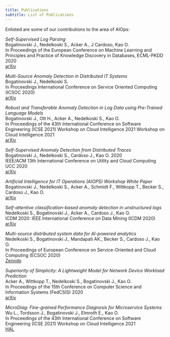 ```yaml
---
title: Publications
subtitle: List of Publications
---
```


Enlisted are some of our contributions to the area of AIOps:

*Self-Supervised Log Parsing*  
Bogatinovski J., Nedelkoski S., Acker A., J Cardoso, Kao O.  
In Proceedings of the European Conference on Machine Learning and Principles and Practice of Knowledge Discovery in Databases, ECML-PKDD 2020  
[arXiv](https://arxiv.org/abs/2003.07905)

*Multi-Source Anomaly Detection in Distributed IT Systems*  
Bogatinovski J., Nedelkoski S.  
In Proceedings International Conference on Service Oriented Computing (ICSOC 2020)  
[arXiv](https://arxiv.org/abs/2101.04977)

*Robust and Transferable Anomaly Detection in Log Data using Pre-Trained Language Models*  
Bogatinovski J., Ott H., Acker A., Nedelkoski S., Kao O.  
In Proceedings of the 43th International Conference on Software Engineering (ICSE 2021) Workshop on Cloud Intelligence	2021 Workshop on Cloud Intelligence 2021  
[arXiv](https://arxiv.org/abs/2102.11570)

*Self-Supervised Anomaly Detection from Distributed Traces*  
Bogatinovski J., Nedelkoski S., Cardoso J., Kao O. 2020  
IEEE/ACM 13th International Conference on Utility and Cloud Computing UCC 2020  
[arXiv](https://www.computer.org/csdl/proceedings-article/ucc/2020/239400a342/1pZ0YLZTfLG)

*Artificial Intelligence for IT Operations (AIOPS) Workshop White Paper*  
Bogatinovski J., Nedelkoski S., Acker A., Schmidt F., Wittkopp T., Becker S., Cardoso J., Kao O.  
[arXiv](https://arxiv.org/abs/2101.06054)

*Self-attentive classification-based anomaly detection in unstructured logs*  
Nedelkoski S., Bogatinovski J., Acker A., Cardoso J., Kao O.  
ICDM 2020: IEEE International Conference on Data Mining (ICDM 2020)  
[arXiv](https://arxiv.org/abs/2008.09340)

*Multi-source distributed system data for AI-powered analytics*  
Nedelkoski S., Bogatinovski J., Mandapati AK., Becker S., Cardoso J., Kao O.  
In Proceedings of European Conference on Service-Oriented and Cloud Computing (ECSOC 2020)  
[Zenodo](https://zenodo.org/record/3484801)

*Superiority of Simplicity: A Lightweight Model for Network Device Workload Prediction*  
Acker A., Wittkopp T., Nedelkoski S., Bogatinovski J., Kao O.  
In Proceedings of the 15th Conference on Computer Science and Information Systems (FedCSIS) 2020  
[arXiv](https://arxiv.org/abs/2007.03568)

*MicroDiag: Fine-grained Performance Diagnosis for Microservice Systems*  
Wu L., Tordsson J., Bogatinovski J., Elmroth E., Kao O.  
In Proceedings of the 43th International Conference on Software Engineering (ICSE 2021) Workshop on Cloud Intelligence	2021  
[HAL](https://hal.inria.fr/hal-03155797/)
